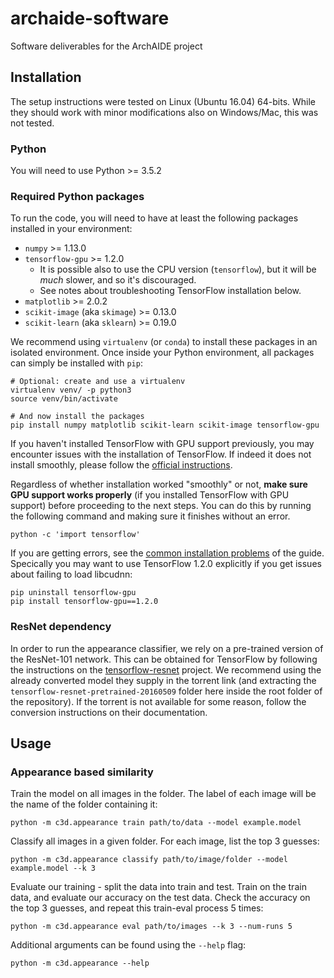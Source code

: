 # archaide-software
Software deliverables for the ArchAIDE project

## Installation
The setup instructions were tested on Linux (Ubuntu 16.04) 64-bits. While they
should work with minor modifications also on Windows/Mac, this was not tested.

### Python
You will need to use Python >= 3.5.2

### Required Python packages
To run the code, you will need to have at least the following packages installed
in your environment:

* `numpy` >= 1.13.0
* `tensorflow-gpu` >= 1.2.0
    * It is possible also to use the CPU version (`tensorflow`), but it will be
      *much* slower, and so it's discouraged.
    * See notes about troubleshooting TensorFlow installation below.
* `matplotlib` >= 2.0.2
* `scikit-image` (aka `skimage`) >= 0.13.0
* `scikit-learn` (aka `sklearn`) >= 0.19.0

We recommend using `virtualenv` (or `conda`) to install these packages
in an isolated environment. Once inside your Python environment, all packages
can simply be installed with `pip`:

```
# Optional: create and use a virtualenv
virtualenv venv/ -p python3
source venv/bin/activate

# And now install the packages
pip install numpy matplotlib scikit-learn scikit-image tensorflow-gpu
```

If you haven't installed TensorFlow with GPU support previously, you may
encounter issues with the installation of TensorFlow. If indeed it does not
install smoothly, please follow the
[official instructions](https://www.tensorflow.org/install/).

Regardless of whether installation worked "smoothly" or not, **make sure GPU
support works properly** (if you installed TensorFlow with GPU support) before
proceeding to the next steps. You can do this by running the following command
and making sure it finishes without an error.

```
python -c 'import tensorflow'
```

If you are getting errors, see the
[common installation problems](https://www.tensorflow.org/install/install_linux#common_installation_problems)
of the guide. Specically you may want to use TensorFlow 1.2.0 explicitly if you
get issues about failing to load libcudnn:

```
pip uninstall tensorflow-gpu
pip install tensorflow-gpu==1.2.0
```

### ResNet dependency
In order to run the appearance classifier, we rely on a pre-trained
version of the ResNet-101 network. This can be obtained for TensorFlow
by following the instructions on the
[tensorflow-resnet](https://github.com/ry/tensorflow-resnet) project. We
recommend using the already converted model they supply in the torrent
link (and extracting the `tensorflow-resnet-pretrained-20160509` folder
here inside the root folder of the repository). If the torrent is not
available for some reason, follow the conversion instructions on their
documentation.

## Usage

### Appearance based similarity

Train the model on all images in the folder. The label of each image will be
the name of the folder containing it:
```
python -m c3d.appearance train path/to/data --model example.model
```

Classify all images in a given folder. For each image, list the top 3 guesses:
```
python -m c3d.appearance classify path/to/image/folder --model example.model --k 3
```

Evaluate our training - split the data into train and test. Train on the train
data, and evaluate our accuracy on the test data. Check the accuracy on the
top 3 guesses, and repeat this train-eval process 5 times:
```
python -m c3d.appearance eval path/to/images --k 3 --num-runs 5
```

Additional arguments can be found using the `--help` flag:
```
python -m c3d.appearance --help
```
